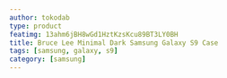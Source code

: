 ```yaml
---
author: tokodab
type: product
featimg: 13ahm6jBH8wGd1HztKzsKcu89BT3LY0BH
title: Bruce Lee Minimal Dark Samsung Galaxy S9 Case
tags: [samsung, galaxy, s9]
category: [samsung]
---
```

